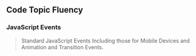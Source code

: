 ## Code Topic Fluency 

### JavaScript Events
> Standard JavaScript Events Including those for Mobile Devices and Animation and Transition Events.

